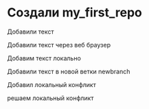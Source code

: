 ﻿#  Создали my_first_repo


Добавили текст

Добавили текст через веб браузер


Добавим текст локально


Добавили текст в новой ветки newbranch


Добавил локальный конфликт

решаем локальный конфликт
